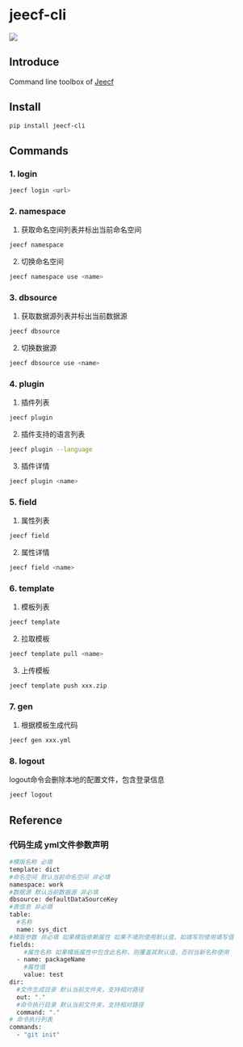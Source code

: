 # jeecf-cli

![](https://img.shields.io/pypi/v/jeecf-cli.svg?label=jeecf-cli)

## Introduce

Command line toolbox of [Jeecf](https://github.com/cgfly/jeecf)

## Install

```bash
pip install jeecf-cli
```

## Commands

### 1. login

```bash
jeecf login <url>
```

### 2. namespace

1. 获取命名空间列表并标出当前命名空间

```bash
jeecf namespace
```

2. 切换命名空间

```bash
jeecf namespace use <name>
```

### 3. dbsource

1. 获取数据源列表并标出当前数据源

```bash
jeecf dbsource
```

2. 切换数据源

```bash
jeecf dbsource use <name>
```

### 4. plugin

1. 插件列表

```bash
jeecf plugin
```

2. 插件支持的语言列表

```bash
jeecf plugin --language
```

3. 插件详情
```bash
jeecf plugin <name>
```

### 5. field

1. 属性列表
```bash
jeecf field
```

2. 属性详情
```bash
jeecf field <name>
```

### 6. template

1. 模板列表
```bash
jeecf template
```

2. 拉取模板
```bash
jeecf template pull <name>
```

3. 上传模板
```bash
jeecf template push xxx.zip
```

### 7. gen
1. 根据模板生成代码
```bash
jeecf gen xxx.yml
```
### 8. logout

logout命令会删除本地的配置文件，包含登录信息

```bash
jeecf logout
```
## Reference   
### 代码生成 yml文件参数声明
```bash
#模版名称 必填
template: dict 
#命名空间 默认当前命名空间 非必填
namespace: work
#数据源 默认当前数据源 非必填
dbsource: defaultDataSourceKey
#表信息 非必填
table:
  #名称
  name: sys_dict
#模版参数 非必填 如果模版依赖属性 如果不填则使用默认值，如填写则使用填写值 
fields:
    #属性名称 如果模版属性中包含此名称，则覆盖其默认值，否则当新名称使用
  - name: packageName
    #属性值
    value: test
dir:
  #文件生成目录 默认当前文件夹，支持相对路径
  out: "."
  #命令执行目录 默认当前文件夹，支持相对路径
  command: "." 
# 命令执行列表
commands:
  - "git init"
```
